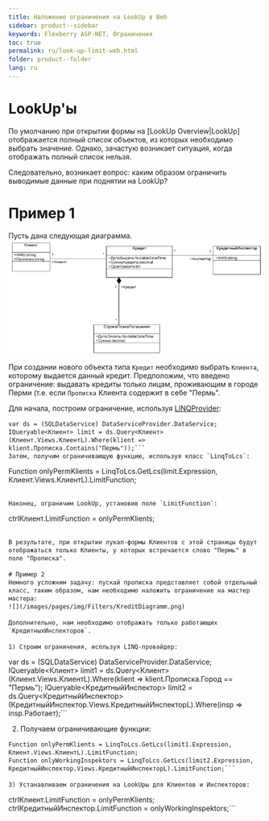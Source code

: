 ```yaml
---
title: Наложение ограничения на LookUp в Веб
sidebar: product--sidebar
keywords: Flexberry ASP-NET, Ограничения
toc: true
permalink: ru/look-up-limit-web.html
folder: product--folder
lang: ru
---
```


# LookUp'ы
По умолчанию при открытии формы на [LookUp Overview|LookUp] отображается полный список объектов, из которых необходимо выбрать значение. Однако, зачастую возникает ситуация, когда отображать полный список нельзя.

Следовательно, возникает вопрос: каким образом ограничить выводимые данные при поднятии на LookUp?

# Пример 1
Пусть дана следующая диаграмма.
![](/images/pages/img/Filters/FilterExDiagram.PNG)


При создании нового объекта типа `Кредит` необходимо выбрать `Клиента`, которому выдается данный кредит. Предположим, что введено ограничение: выдавать кредиты только лицам, проживающим в городе Перми (т.е. если `Прописка` Клиента содержит в себе "Пермь".

Для начала, построим ограничение, используя [LINQProvider](l-i-n-q-provider.html):

```
var ds = (SQLDataService) DataServiceProvider.DataService;
IQueryable<Клиент> limit = ds.Query<Клиент>(Клиент.Views.КлиентL).Where(klient => klient.Прописка.Contains("Пермь"));```
Затем, получим ограничивающую функцию, используя класс `LinqToLcs`:
```
Function onlyPermKlients = LinqToLcs.GetLcs(limit.Expression, Клиент.Views.КлиентL).LimitFunction;
```

Наконец, ограничим LookUp, установив поле `LimitFunction`:

```
ctrlКлиент.LimitFunction = onlyPermKlients;
```

В результате, при открытии лукап-формы Клиентов с этой страницы будут отображаться только Клиенты, у которых встречается слово "Пермь" в поле "Прописка".

# Пример 2
Немного усложним задачу: пускай прописка представляет собой отдельный класс, таким образом, нам необходимо наложить ограничение на мастер мастера:
![](/images/pages/img/Filters/KreditDiagramm.png)

Дополнительно, нам необходимо отображать только работающих `КредитныхИнспекторов`.

1) Строим ограничения, испльзуя LINQ-провайдер: 

```
var ds = (SQLDataService) DataServiceProvider.DataService;
IQueryable<Клиент> limit1 = ds.Query<Клиент>(Клиент.Views.КлиентL).Where(klient => klient.Прописка.Город == "Пермь");
IQueryable<КредитныйИнспектор> limit2 = ds.Query<КредитныйИнспектор>(КредитныйИнспектор.Views.КредитныйИнспекторL).Where(insp => insp.Работает);```

2) Получаем ограничивающие функции:
```
Function onlyPermKlients = LinqToLcs.GetLcs(limit1.Expression, Клиент.Views.КлиентL).LimitFunction;
Function onlyWorkingInspektors = LinqToLcs.GetLcs(limit2.Expression, КредитныйИнспектор.Views.КредитныйИнспекторL).LimitFunction;```

3) Устанавливаем ограничения на LookUpы для Клиентов и Инспекторов:
```
ctrlКлиент.LimitFunction = onlyPermKlients;
ctrlКредитныйИнспектор.LimitFunction = onlyWorkingInspektors;```
